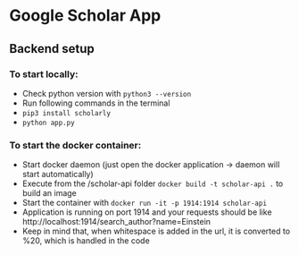 # Google Scholar App

## Backend setup

### To start locally:
- Check python version with `python3 --version`
- Run following commands in the terminal
- `pip3 install scholarly`
- `python app.py`

### To start the docker container:
- Start docker daemon (just open the docker application -> daemon will start automatically)
- Execute from the /scholar-api folder `docker build -t scholar-api .` to build an image
- Start the container with `docker run -it -p 1914:1914 scholar-api`
- Application is running on port 1914 and your requests should be like http://localhost:1914/search_author?name=Einstein
- Keep in mind that, when whitespace is added in the url, it is converted to %20, which is handled in the code